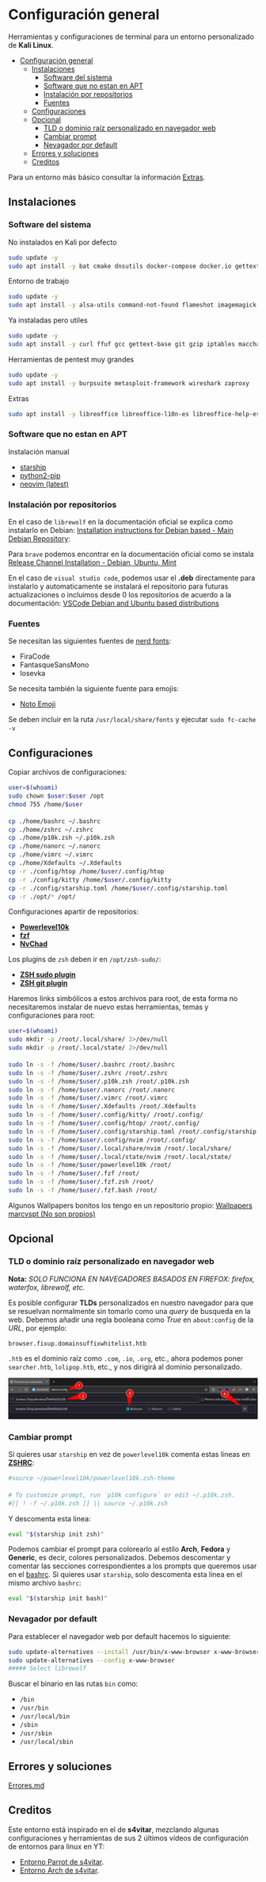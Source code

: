 # Configuración general

Herramientas y configuraciones de terminal para un entorno personalizado de **Kali Linux**.

- [Configuración general](#configuración-general)
  - [Instalaciones](#instalaciones)
    - [Software del sistema](#software-del-sistema)
    - [Software que no estan en APT](#software-que-no-estan-en-apt)
    - [Instalación por repositorios](#instalación-por-repositorios)
    - [Fuentes](#fuentes)
  - [Configuraciones](#configuraciones)
  - [Opcional](#opcional)
    - [TLD o dominio raíz personalizado en navegador web](#tld-o-dominio-raíz-personalizado-en-navegador-web)
    - [Cambiar prompt](#cambiar-prompt)
    - [Nevagador por default](#nevagador-por-default)
  - [Errores y soluciones](#errores-y-soluciones)
  - [Creditos](#creditos)

Para un entorno más básico consultar la información [Extras](Extras.md).

## Instalaciones

### Software del sistema

No instalados en Kali por defecto

```bash
sudo update -y
sudo apt install -y bat cmake dnsutils docker-compose docker.io gettext gettext-doc gettext-el gobuster htop html2text httpie jq lsd moreutils ncat p7zip p7zip-full p7zip-rar ranger rlwrap suckless-tools tor torbrowser-launcher xclip xterm
```

Entorno de trabajo

```bash
sudo update -y
sudo apt install -y alsa-utils command-not-found flameshot imagemagick kitty zsh zsh-autosuggestions zsh-syntax-highlighting
```

Ya instaladas pero utiles

```bash
sudo update -y
sudo apt install -y curl ffuf gcc gettext-base git gzip iptables macchanger make nano net-tools netdiscover netmask nmap openssl openvpn plocate proxychains python-is-python3 python2 python3 python3-pip tcpdump tree ufw unzip vim wget whatweb zip
```

Herramientas de pentest muy grandes

```bash
sudo update -y
sudo apt install -y burpsuite metasploit-framework wireshark zaproxy
```

Extras

```bash
sudo apt install -y libreoffice libreoffice-l10n-es libreoffice-help-es
```

### Software que no estan en APT

Instalación manual

- [starship](https://starship.rs/es-ES/guide/#%F0%9F%9A%80-instalacion)
- [python2-pip](Extras.md#descargar-pip2)
- [neovim (latest)](https://github.com/neovim/neovim-releases/releases)

### Instalación por repositorios

En el caso de `librewolf` en la documentación oficial se explica como instalarlo en Debian: [Installation instructions for Debian based - Main Debian Repository](https://librewolf.net/installation/debian/#main-debian-repository):

Para `brave` podemos encontrar en la documentación oficial como se instala [Release Channel Installation - Debian, Ubuntu, Mint](https://brave.com/linux/#debian-ubuntu-mint)

En el caso de `visual studio code`, podemos usar el **.deb** directamente para instalarlo y automaticamente se instalará el repositorio para futuras actualizaciones o incluimos desde 0 los repositorios de acuerdo a la documentación: [VSCode Debian and Ubuntu based distributions](https://code.visualstudio.com/docs/setup/linux#_debian-and-ubuntu-based-distributions)

### Fuentes

Se necesitan las siguientes fuentes de [nerd fonts](https://github.com/ryanoasis/nerd-fonts/releases):

- FiraCode
- FantasqueSansMono
- Iosevka

Se necesita también la siguiente fuente para emojis:

- [Noto Emoji](https://fonts.google.com/noto/specimen/Noto+Emoji)

Se deben incluir en la ruta `/usr/local/share/fonts` y ejecutar `sudo fc-cache -v`

## Configuraciones

Copiar archivos de configuraciones:

```bash
user=$(whoami)
sudo chown $user:$user /opt
chmod 755 /home/$user

cp ./home/bashrc ~/.bashrc
cp ./home/zshrc ~/.zshrc
cp ./home/p10k.zsh ~/.p10k.zsh
cp ./home/nanorc ~/.nanorc
cp ./home/vimrc ~/.vimrc
cp ./home/Xdefaults ~/.Xdefaults
cp -r ./config/htop /home/$user/.config/htop
cp -r ./config/kitty /home/$user/.config/kitty
cp -r ./config/starship.toml /home/$user/.config/starship.toml
cp -r ./opt/* /opt/
```

Configuraciones apartir de repositorios:

- [**Powerlevel10k**](https://github.com/romkatv/powerlevel10k#manual)
- [**fzf**](https://github.com/junegunn/fzf#using-git)
- [**NvChad**](https://nvchad.com/docs/quickstart/install)

Los plugins de `zsh` deben ir en `/opt/zsh-sudo/`:

- [**ZSH sudo plugin**](https://raw.githubusercontent.com/ohmyzsh/ohmyzsh/master/plugins/sudo/sudo.plugin.zsh)
- [**ZSH git plugin**](https://raw.githubusercontent.com/ohmyzsh/ohmyzsh/master/plugins/git/git.plugin.zsh)

Haremos links simbólicos a estos archivos para root, de esta forma no necesitaremos instalar de nuevo estas herramientas, temas y configuraciones para root:

```bash
user=$(whoami)
sudo mkdir -p /root/.local/share/ 2>/dev/null
sudo mkdir -p /root/.local/state/ 2>/dev/null

sudo ln -s -f /home/$user/.bashrc /root/.bashrc
sudo ln -s -f /home/$user/.zshrc /root/.zshrc
sudo ln -s -f /home/$user/.p10k.zsh /root/.p10k.zsh
sudo ln -s -f /home/$user/.nanorc /root/.nanorc
sudo ln -s -f /home/$user/.vimrc /root/.vimrc
sudo ln -s -f /home/$user/.Xdefaults /root/.Xdefaults
sudo ln -s -f /home/$user/.config/kitty/ /root/.config/
sudo ln -s -f /home/$user/.config/htop/ /root/.config/
sudo ln -s -f /home/$user/.config/starship.toml /root/.config/starship.toml
sudo ln -s -f /home/$user/.config/nvim /root/.config/
sudo ln -s -f /home/$user/.local/share/nvim /root/.local/share/
sudo ln -s -f /home/$user/.local/state/nvim /root/.local/state/
sudo ln -s -f /home/$user/powerlevel10k /root/
sudo ln -s -f /home/$user/.fzf /root/
sudo ln -s -f /home/$user/.fzf.zsh /root/
sudo ln -s -f /home/$user/.fzf.bash /root/
```

Algunos Wallpapers bonitos los tengo en un repositorio propio: [Wallpapers marcvspt (No son propios)](https://github.com/marcvspt/Wallpapers.git)

## Opcional

### TLD o dominio raíz personalizado en navegador web

**Nota:** *SOLO FUNCIONA EN NAVEGADORES BASADOS EN FIREFOX: firefox, waterfox, librewolf, etc.*

Es posible configurar **TLDs** personalizados en nuestro navegador para que se resuelvan normalmente sin tomarlo como una *query* de busqueda en la web. Debemos añadir una regla booleana como *True* en `about:config` de la *URL*, por ejemplo:

```url
browser.fixup.domainsuffixwhitelist.htb
```

`.htb` es el dominio raíz como `.com`, `.io`, `.org`, etc., ahora podemos poner `searcher.htb`, `lolipop.htb`, etc., y nos dirigirá al dominio personalizado.

![TLD o dominio raíz personalizado en navegador web](tld-htb-librewolf.png)

### Cambiar prompt

Si quieres usar `starship` en vez de `powerlevel10k` comenta estas lineas en [**ZSHRC**](home/.zshrc):

```zsh
#source ~/powerlevel10k/powerlevel10k.zsh-theme

# To customize prompt, run `p10k configure` or edit ~/.p10k.zsh.
#[[ ! -f ~/.p10k.zsh ]] || source ~/.p10k.zsh
```

Y descomenta esta linea:

```zsh
eval "$(starship init zsh)"
```

Podemos cambiar el prompt para colorearlo al estilo **Arch**, **Fedora** y **Generic**, es decir, colores personalizados. Debemos descomentar y comentar las secciones correspondientes a los prompts que queremos usar en el [bashrc](home/bashrc). Si quieres usar `starship`, solo descomenta esta linea en el mismo archivo `bashrc`:

```bash
eval "$(starship init bash)"
```

### Nevagador por default

Para establecer el navegador web por default hacemos lo siguiente:

```bash
sudo update-alternatives --install /usr/bin/x-www-browser x-www-browser /usr/bin/librewolf 100
sudo update-alternatives --config x-www-browser
##### Select librewolf
```

Buscar el binario en las rutas `bin` como:

- `/bin`
- `/usr/bin`
- `/usr/local/bin`
- `/sbin`
- `/usr/sbin`
- `/usr/local/sbin`

## Errores y soluciones

[Errores.md](Errores.md)

## Creditos

Este entorno está inspirado en el de **s4vitar**, mezclando algunas configuraciones y herramientas de sus 2 últimos vídeos de configuración de entornos para linux en YT:

- [Entorno Parrot de s4vitar](https://www.youtube.com/watch?v=mHLwfI1nHHY).
- [Entorno Arch de s4vitar](https://www.youtube.com/watch?v=fshLf6u8B-w).